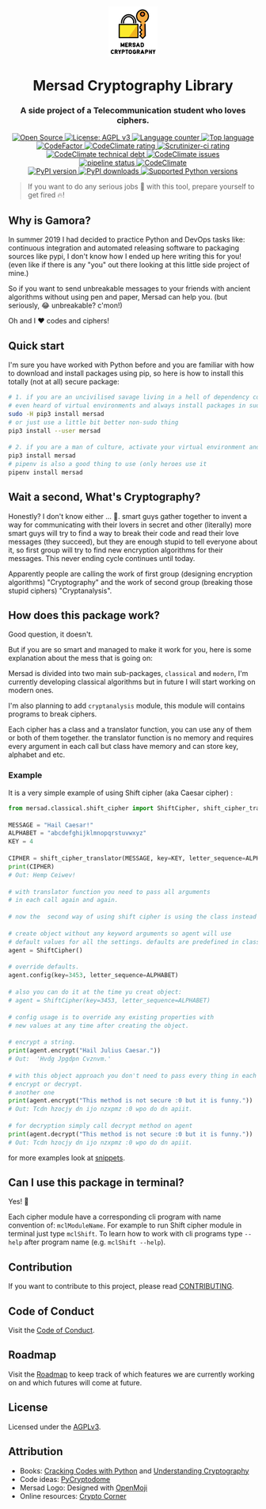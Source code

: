 <p align="center">
  <br>
  <a href="#">
    <img src="logo.svg" height="100" width="100" alt="Mersad Cryptography Library"/>
  </a>
</p>

<h1 align="center">Mersad Cryptography Library</h1>
<h3 align="center">A side project of a Telecommunication student who loves ciphers.</h3>
<p align="center">

<p align="center">
  <a title="Open Source" href="https://opensource.com/resources/what-open-source" target="_blank">
    <img src="https://img.shields.io/badge/Open%20Source-Forever-brightgreen?logo=open-source-initiative&style=flat-square" alt="Open Source">
  </a>
  <a title="License: AGPLv3" href="https://www.opensource.org/licenses/AGPL-3.0" target="_blank">
    <img src="https://img.shields.io/github/license/azadeh-afzar/Mersad-Cryptography-Library?logo=gnu&style=flat-square" alt="License: AGPL v3">
  </a>
  <a title="Language counter" href="#" target="_blank">
    <img src="https://img.shields.io/github/languages/count/azadeh-afzar/Mersad-Cryptography-Library?logo=gitlab&style=flat-square" alt="Language counter">
  </a>
  <a title="Top language" href="#" target="_blank">
    <img src="https://img.shields.io/github/languages/top/azadeh-afzar/Mersad-Cryptography-Library?logo=gitlab&style=flat-square" alt="Top language">
  </a>
  
  <br>
  
  <a title="Code Quality: Codefactor.io" href="https://www.codefactor.io/repository/github/azadeh-afzar/mersad-cryptography-library" target="_blank">
    <img src="https://www.codefactor.io/repository/github/azadeh-afzar/mersad-cryptography-library/badge?style=flat-square" alt="CodeFactor"/>
  </a>
  <a title="Code Quality: CodeClimate.com" href="https://codeclimate.com/github/azadeh-afzar/Mersad-Cryptography-Library/maintainability" target="_blank">
    <img src="https://img.shields.io/codeclimate/maintainability/azadeh-afzar/Mersad-Cryptography-Library?logo=code-climate&style=flat-square" alt="CodeClimate rating"/>
  </a>
  <a title="Code Quality: Scrutinizer-ci.com" href="https://scrutinizer-ci.com/g/azadeh-afzar/Mersad-Cryptography-Library/?branch=master" target="_blank">
    <img src="https://img.shields.io/scrutinizer/quality/g/azadeh-afzar/Mersad-Cryptography-Library/master?logo=scrutinizer&style=flat-square" alt="Scrutinizer-ci rating"/>
  </a>
  <a title="Code Technical Debt: CodeClimate.com" href="https://codeclimate.com/github/azadeh-afzar/Mersad-Cryptography-Library/maintainability" target="_blank">
    <img src="https://img.shields.io/codeclimate/tech-debt/azadeh-afzar/Mersad-Cryptography-Library?logo=code-climate&style=flat-square" alt="CodeClimate technical debt"/>
  </a>
  <a title="Code Issues: CodeClimate.com" href="https://codeclimate.com/github/azadeh-afzar/Mersad-Cryptography-Library/maintainability" target="_blank">
    <img src="https://img.shields.io/codeclimate/issues/azadeh-afzar/Mersad-Cryptography-Library?logo=code-climate&style=flat-square" alt="CodeClimate issues"/>
  </a>
  
  <br>

  <a title="GitLab: pipeline status" href="https://gitlab.com/Azadeh-Afzar/Cryptography/Mersad-Cryptography-Library/commits/master" target="_blank">
    <img src="https://img.shields.io/gitlab/pipeline/Cryptography/Mersad-Cryptography-Library?gitlab_url=https%3A%2F%2Fgitlab.com%2FAzadeh-Afzar&logo=gitlab&style=flat-square"  alt="pipeline status" />
  </a>
  <a title="Test Coverage: CodeClimate.com" href="https://codeclimate.com/github/azadeh-afzar/Mersad-Cryptography-Library" target="_blank">
    <img src="https://img.shields.io/codeclimate/coverage/azadeh-afzar/Mersad-Cryptography-Library?logo=code-climate&style=flat-square" alt="CodeClimate"/>
  </a>
  
  <br>

  <a title="PyPi: Mersad version" href="https://pypi.org/project/mersad" target="_blank">
    <img src="https://img.shields.io/pypi/v/mersad?logo=pypi&style=flat-square" alt="PyPI version">
  </a>
  <a title="PyPi: Mersad downloads" href="https://pypi.org/project/mersad" target="_blank">
    <img src="https://img.shields.io/pypi/dm/mersad?logo=pypi&style=flat-square" alt="PyPI downloads">
  </a>
  <a title="PyPi: version support" href="https://pypi.org/project/mersad" target="_blank">
    <img src="https://img.shields.io/pypi/pyversions/mersad?logo=pypi&style=flat-square" alt="Supported Python versions">
  </a>
</p>

> If you want to do any serious jobs :poop: with this tool, prepare yourself to get fired :fire:! 

## Why is Gamora?

In summer 2019 I had decided to practice Python and DevOps tasks like: continuous 
integration and automated releasing software to packaging sources like pypi, I don't 
know how I ended up here writing this for you!
(even like if there is any "you" out there looking at this little side project of mine.)

So if you want to send unbreakable messages to your friends with ancient algorithms
without using pen and paper, Mersad can help you. (but seriously, :joy: unbreakable? c'mon!)

Oh and I :heart: codes and ciphers!


## Quick start

I'm sure you have worked with Python before and you are familiar with how to download
and install packages using pip, so here is how to install this totally (not at all)
secure package:

```bash
# 1. if you are an uncivilised savage living in a hell of dependency conflicts who doesn't 
# even heard of virtual environments and always install packages in sudo mode, here you go:
sudo -H pip3 install mersad
# or just use a little bit better non-sudo thing
pip3 install --user mersad

# 2. if you are a man of culture, activate your virtual environment and type this:
pip3 install mersad
# pipenv is also a good thing to use (only heroes use it
pipenv install mersad
```

## Wait a second, What's Cryptography?

Honestly? I don't know either ... :grimacing:. smart guys gather together to invent
a way for communicating with their lovers in secret and other (literally) more smart
guys will try to find a way to break their code and read their love messages 
(they succeed), but they are enough stupid to tell everyone about it, so first group 
will try to find new encryption algorithms for their messages. This never ending 
cycle continues until today.

Apparently people are calling the work of first group (designing encryption algorithms)
"Cryptography" and the work of second group (breaking those stupid ciphers) "Cryptanalysis".

## How does this package work?

Good question, it doesn't. 

But if you are so smart and managed to make it work for you, here is some 
explanation about the mess that is going on:

Mersad is divided into two main sub-packages, `classical` and `modern`, I'm currently
developing classical algorithms but in future I will start working on modern ones.

I'm also planning to add `cryptanalysis` module, this module will contains programs 
to break ciphers.

Each cipher has a class and a translator function, you can use any of them or both of 
them together.
the translator function is no memory and requires every argument in 
each call but class have memory and can store key, alphabet and etc.

### Example

It is a very simple example of using Shift cipher (aka Caesar cipher) :

```python
from mersad.classical.shift_cipher import ShiftCipher, shift_cipher_translator

MESSAGE = "Hail Caesar!"
ALPHABET = "abcdefghijklmnopqrstuvwxyz"
KEY = 4

CIPHER = shift_cipher_translator(MESSAGE, key=KEY, letter_sequence=ALPHABET)
print(CIPHER)
# Out: Hemp Ceiwev!

# with translator function you need to pass all arguments
# in each call again and again.

# now the  second way of using shift cipher is using the class instead of function.

# create object without any keyword arguments so agent will use
# default values for all the settings. defaults are predefined in class.
agent = ShiftCipher()

# override defaults.
agent.config(key=3453, letter_sequence=ALPHABET)

# also you can do it at the time yu creat object:
# agent = ShiftCipher(key=3453, letter_sequence=ALPHABET)

# config usage is to override any existing properties with 
# new values at any time after creating the object.

# encrypt a string.
print(agent.encrypt("Hail Julius Caesar."))
# Out:  'Hvdg Jpgdpn Cvznvm.'

# with this object approach you don't need to pass every thing in each call to
# encrypt or decrypt.
# another one
print(agent.encrypt("This method is not secure :0 but it is funny."))
# Out: Tcdn hzocjy dn ijo nzxpmz :0 wpo do dn apiit.

# for decryption simply call decrypt method on agent
print(agent.decrypt("This method is not secure :0 but it is funny."))
# Out: Tcdn hzocjy dn ijo nzxpmz :0 wpo do dn apiit.

``` 

for more examples look at
[snippets](https://gitlab.com/Azadeh-Afzar/Cryptography/Mersad-Cryptography-Library/snippets).


## Can I use this package in terminal?

Yes! :metal:

Each cipher module have a corresponding cli program with name convention of:
`mclModuleName`. For example to run Shift cipher module in terminal just type `mclShift`.
To learn how to work with cli programs type `--help` after program name
(e.g. `mclShift --help`).

## Contribution

If you want to contribute to this project, please read [CONTRIBUTING](CONTRIBUTING.md).

## Code of Conduct

Visit the [Code of Conduct](CODE_OF_CONDUCT.md).

## Roadmap

Visit the [Roadmap](ROADMAP.md) to keep track of which features we are currently 
working on and which futures will come at future.

## License

Licensed under the [AGPLv3](LICENSE).

## Attribution
 
- Books: [Cracking Codes with Python](https://inventwithpython.com/cracking) and 
         [Understanding Cryptography](https://www.springer.com/gp/book/9783642041006)
- Code ideas: [PyCryptodome](https://www.pycryptodome.org)
- Mersad Logo: Designed with [OpenMoji](https://openmoji.org/)
- Online resources: [Crypto Corner](https://crypto.interactive-maths.com)
